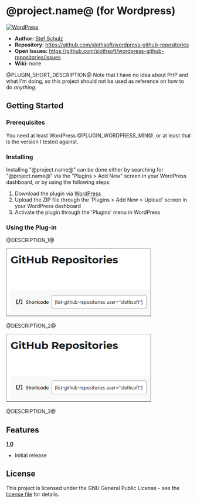 #  @project.name@ (for Wordpress)

[![WordPress](https://img.shields.io/badge/WordPress-@project.version@-green.svg)](https://wordpress.org/plugins/@project.artifactId@/)

- **Author:** [Stef Schulz](mailto:s.schulz@slothsoft.de)
- **Repository:** <https://github.com/slothsoft/wordpress-github-repositories>
- **Open Issues:** <https://github.com/slothsoft/wordpress-github-repositories/issues>
- **Wiki:** none

@PLUGIN_SHORT_DESCRIPTION@ Note that I have no idea about PHP and what I'm doing, so this project should not be used as reference on how to do _anything_.



## Getting Started

### Prerequisites

You need at least WordPress @PLUGIN_WORDPRESS_MIN@, or at least that is the version I tested against.




### Installing

Installing "@project.name@" can be done either by searching for "@project.name@" via the "Plugins > Add New" screen in your WordPress dashboard, or by using the following steps:

1. Download the plugin via [WordPress](https://wordpress.org/plugins/@project.artifactId@/)
1. Upload the ZIP file through the 'Plugins > Add New > Upload' screen in your WordPress dashboard
1. Activate the plugin through the 'Plugins' menu in WordPress



### Using the Plug-in

@DESCRIPTION_1@

![@SCREENSHOT_1@](https://raw.githubusercontent.com/slothsoft/wordpress-github-repositories/master/readme/screenshot-1.png)

@DESCRIPTION_2@

![@SCREENSHOT_2@](https://raw.githubusercontent.com/slothsoft/wordpress-github-repositories/master/readme/screenshot-1.png)

@DESCRIPTION_3@
     
     

##  Features


**[1.0](https://github.com/slothsoft/wordpress-github-repositories/milestone/1?closed=1)**

* Initial release



## License

This project is licensed under the GNU General Public License - see the [license file](https://github.com/slothsoft/wordpress-github-repositories/blob/master/LICENSE) for details.
